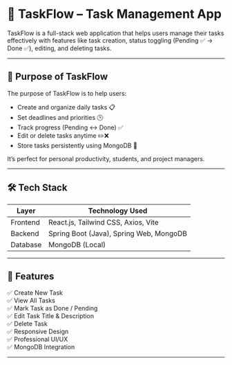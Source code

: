 # 🚀 TaskFlow – Task Management App

TaskFlow is a full-stack web application that helps users manage their tasks effectively with features like task creation, status toggling (Pending ✅ → Done ✅), editing, and deleting tasks.

---

## 🧠 Purpose of TaskFlow

The purpose of TaskFlow is to help users:

- Create and organize daily tasks 📋
- Set deadlines and priorities 🕒
- Track progress (Pending ↔ Done) ✅
- Edit or delete tasks anytime ✏️❌
- Store tasks persistently using MongoDB 💾

It’s perfect for personal productivity, students, and project managers.

---

## 🛠️ Tech Stack

| Layer     | Technology Used                       |
|-----------|----------------------------------------|
| Frontend  | React.js, Tailwind CSS, Axios, Vite    |
| Backend   | Spring Boot (Java), Spring Web, MongoDB |
| Database  | MongoDB (Local)                        |

---

## 🧩 Features

✅ Create New Task  
✅ View All Tasks  
✅ Mark Task as Done / Pending  
✅ Edit Task Title & Description  
✅ Delete Task  
✅ Responsive Design  
✅ Professional UI/UX  
✅ MongoDB Integration

---
 

